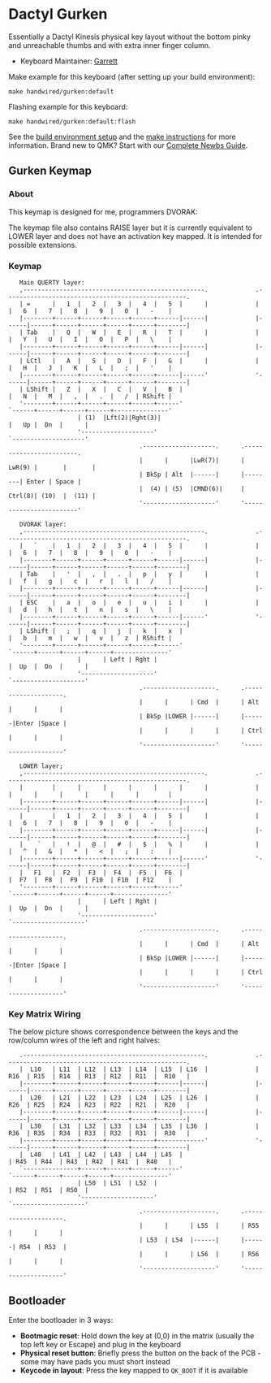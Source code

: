 # Dactyl Gurken

Essentially a Dactyl Kinesis physical key layout without the bottom pinky and unreachable thumbs and with extra inner finger column.

* Keyboard Maintainer: [Garrett](https://github.com/garrett)

Make example for this keyboard (after setting up your build environment):

    make handwired/gurken:default

Flashing example for this keyboard:

    make handwired/gurken:default:flash

See the [build environment setup](https://docs.qmk.fm/#/getting_started_build_tools) and the [make instructions](https://docs.qmk.fm/#/getting_started_make_guide) for more information. Brand new to QMK? Start with our [Complete Newbs Guide](https://docs.qmk.fm/#/newbs).

## Gurken Keymap

### About

This keymap is designed for me, programmers DVORAK:
 
 The keymap file also contains RAISE layer but it is currently equivalent to LOWER layer and does
 not have an activation key mapped. It is intended for possible extensions.

### Keymap

       Main QUERTY layer:
       ,--------------------------------------------------.             .--------------------------------------------------.
       | =      |   1  |   2  |   3  |   4  |   5  |      |             |      |   6  |   7  |   8  |   9  |   0  |   -    |
       |--------+------+------+------+------+------|------|             |------|------+------+------+------+------+--------|
       | Tab    |   Q  |   W  |   E  |   R  |   T  |      |             |      |   Y  |   U  |   I  |   O  |   P  |   \    |
       |--------+------+------+------+------+------|------|             |------|------+------+------+------+------+--------|
       | LCtl   |   A  |   S  |   D  |   F  |   G  |      |             |      |   H  |   J  |   K  |   L  |   ;  |   '    |
       |--------+------+------+------+------+------|------'             '------|------+------+------+------+------+--------|
       | LShift |   Z  |   X  |   C  |   V  |   B  |                           |   N  |   M  |   ,  |   .  |   /  | RShift |
       '--------+------+------+------+------+------'                           `------+------+------+------+---------------'
                       | (1)  |Lft(2)|Rght(3)|                                        |   Up |  Dn  |      |
                       '--------------------'                                         `--------------------'
                                        .--------------------.      .------------------------.
                                        |      |      |LwR(7)|      | LwR(9) |       |       |
                                        | BkSp | Alt  |------|      |--------| Enter | Space |
                                        |  (4) | (5)  |CMND(6)|     | Ctrl(8)| (10)  |  (11) |
                                        '--------------------'      '------------------------'

       DVORAK layer:
       ,--------------------------------------------------.             .--------------------------------------------------.
       |   `    |   1  |   2  |   3  |   4  |   5  |      |             |      |   6  |   7  |   8  |   9  |   0  |   -    |
       |--------+------+------+------+------+------|------|             |------|------+------+------+------+------+--------|
       | Tab    |   '  |   ,  |   .  |   p  |   y  |      |             |      |   f  |   g  |   c  |   r  |   l  |   /    |
       |--------+------+------+------+------+------|------|             |------|------+------+------+------+------+--------|
       | ESC    |   a  |   o  |   e  |   u  |   i  |      |             |      |   d  |   h  |   t  |   n  |   s  |   \    |
       |--------+------+------+------+------+------|------'             '------|------+------+------+------+------+--------|
       | LShift |   ;  |   q  |   j  |   k  |   x  |                           |   b  |   m  |   w  |   v  |   z  | RShift |
       '--------+------+------+------+------+------'                           `------+------+------+------+---------------'
                       |      | Left | Rght |                                         |  Up  |  Dn  |      |
                       '--------------------'                                         `--------------------'
                                        .--------------------.      .--------------------.
                                        |      |      | Cmd  |      | Alt  |      |      |
                                        | BkSp |LOWER |------|      |------|Enter |Space |
                                        |      |      |      |      | Ctrl |      |      |
                                        '--------------------'      '--------------------'
                                        
       LOWER layer;
       ,--------------------------------------------------.             .--------------------------------------------------.
       |        |      |      |      |      |      |      |             |      |      |      |      |      |      |        |
       |--------+------+------+------+------+------|------|             |------|------+------+------+------+------+--------|
       |        |   1  |   2  |   3  |   4  |   5  |      |             |      |   6  |   7  |   8  |   9  |   0  |   -    |
       |--------+------+------+------+------+------|------|             |------|------+------+------+------+------+--------|
       |    `   |   !  |   @  |   #  |   $  |   %  |      |             |      |   ^  |   &  |   *  |   <  |   ;  |   :    |
       |--------+------+------+------+------+------|------'             '------|------+------+------+------+------+--------|
       |   F1   |  F2  |  F3  |  F4  |  F5  |  F6  |                           |  F7  |  F8  |  F9  | F10  | F10  | F12    |
       '--------+------+------+------+------+------'                           `------+------+------+------+---------------'
                       |      | Left | Rght |                                         |  Up  |  Dn  |      |
                       '--------------------'                                         `--------------------'
                                        .--------------------.      .--------------------.
                                        |      |      | Cmd  |      | Alt  |      |      |
                                        | BkSp |LOWER |------|      |------|Enter |Space |
                                        |      |      |      |      | Ctrl |      |      |
                                        '--------------------'      '--------------------'                                        
### Key Matrix Wiring

The below picture shows correspondence between the keys and the row/column wires of the left and
right halves:

       .--------------------------------------------------.             .--------------------------------------------------.
       |  L10   | L11  | L12  | L13  | L14  | L15  | L16  |             | R16  | R15  | R14  | R13  | R12  | R11  |  R10   |
       |--------+------+------+------+------+------|------|             |------|------+------+------+------+------+--------|
       |  L20   | L21  | L22  | L23  | L24  | L25  | L26  |             | R26  | R25  | R24  | R23  | R22  | R21  |  R20   |
       |--------+------+------+------+------+------|------|             |------|------+------+------+------+------+--------|
       |  L30   | L31  | L32  | L33  | L34  | L35  | L36  |             | R36  | R35  | R34  | R33  | R32  | R31  |  R30   |
       |--------+------+------+------+------+-------------'             '------|------+------+------+------+------+--------|
       |  L40   | L41  | L42  | L43  | L44  | L45  |                           | R45  | R44  | R43  | R42  | R41  |  R40   |
       `---------------+------+------+------+------'                           `------+------+------+------+---------------'
                       | L50  | L51  | L52  |                                         | R52  | R51  | R50  |
                       '--------------------'                                         `--------------------'
                                        .--------------------.      .--------------------.
                                        |      |      | L55  |      | R55  |      |      |
                                        | L53  | L54  |------|      |------| R54  | R53  |
                                        |      |      | L56  |      | R56  |      |      |
                                        '--------------------'      '--------------------'

## Bootloader

Enter the bootloader in 3 ways:

* **Bootmagic reset**: Hold down the key at (0,0) in the matrix (usually the top left key or Escape) and plug in the keyboard
* **Physical reset button**: Briefly press the button on the back of the PCB - some may have pads you must short instead
* **Keycode in layout**: Press the key mapped to `QK_BOOT` if it is available
